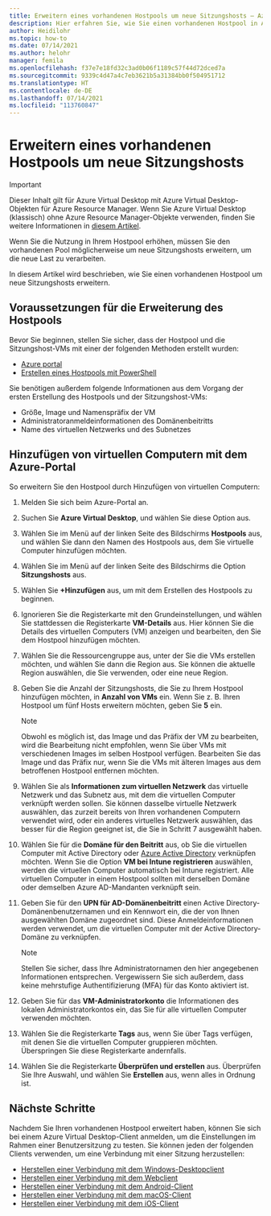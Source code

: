 ```yaml
---
title: Erweitern eines vorhandenen Hostpools um neue Sitzungshosts – Azure
description: Hier erfahren Sie, wie Sie einen vorhandenen Hostpool in Azure Virtual Desktop um neue Sitzungshosts erweitern.
author: Heidilohr
ms.topic: how-to
ms.date: 07/14/2021
ms.author: helohr
manager: femila
ms.openlocfilehash: f37e7e18fd32c3ad0b06f1189c57f44d72dced7a
ms.sourcegitcommit: 9339c4d47a4c7eb3621b5a31384bb0f504951712
ms.translationtype: HT
ms.contentlocale: de-DE
ms.lasthandoff: 07/14/2021
ms.locfileid: "113760847"
---
```

# <a name="expand-an-existing-host-pool-with-new-session-hosts"></a>Erweitern eines vorhandenen Hostpools um neue Sitzungshosts

>[!IMPORTANT]
>Dieser Inhalt gilt für Azure Virtual Desktop mit Azure Virtual Desktop-Objekten für Azure Resource Manager. Wenn Sie Azure Virtual Desktop (klassisch) ohne Azure Resource Manager-Objekte verwenden, finden Sie weitere Informationen in [diesem Artikel](./virtual-desktop-fall-2019/expand-existing-host-pool-2019.md).

Wenn Sie die Nutzung in Ihrem Hostpool erhöhen, müssen Sie den vorhandenen Pool möglicherweise um neue Sitzungshosts erweitern, um die neue Last zu verarbeiten.

In diesem Artikel wird beschrieben, wie Sie einen vorhandenen Hostpool um neue Sitzungshosts erweitern.

## <a name="what-you-need-to-expand-the-host-pool"></a>Voraussetzungen für die Erweiterung des Hostpools

Bevor Sie beginnen, stellen Sie sicher, dass der Hostpool und die Sitzungshost-VMs mit einer der folgenden Methoden erstellt wurden:

- [Azure portal](./create-host-pools-azure-marketplace.md)
- [Erstellen eines Hostpools mit PowerShell](./create-host-pools-powershell.md)

Sie benötigen außerdem folgende Informationen aus dem Vorgang der ersten Erstellung des Hostpools und der Sitzungshost-VMs:

- Größe, Image und Namenspräfix der VM
- Administratoranmeldeinformationen des Domänenbeitritts
- Name des virtuellen Netzwerks und des Subnetzes

## <a name="add-virtual-machines-with-the-azure-portal"></a>Hinzufügen von virtuellen Computern mit dem Azure-Portal

So erweitern Sie den Hostpool durch Hinzufügen von virtuellen Computern:

1. Melden Sie sich beim Azure-Portal an.

2. Suchen Sie **Azure Virtual Desktop**, und wählen Sie diese Option aus.

3. Wählen Sie im Menü auf der linken Seite des Bildschirms **Hostpools** aus, und wählen Sie dann den Namen des Hostpools aus, dem Sie virtuelle Computer hinzufügen möchten.

4. Wählen Sie im Menü auf der linken Seite des Bildschirms die Option **Sitzungshosts** aus.

5. Wählen Sie **+Hinzufügen** aus, um mit dem Erstellen des Hostpools zu beginnen.

6. Ignorieren Sie die Registerkarte mit den Grundeinstellungen, und wählen Sie stattdessen die Registerkarte **VM-Details** aus. Hier können Sie die Details des virtuellen Computers (VM) anzeigen und bearbeiten, den Sie dem Hostpool hinzufügen möchten.

7. Wählen Sie die Ressourcengruppe aus, unter der Sie die VMs erstellen möchten, und wählen Sie dann die Region aus. Sie können die aktuelle Region auswählen, die Sie verwenden, oder eine neue Region.

8. Geben Sie die Anzahl der Sitzungshosts, die Sie zu Ihrem Hostpool hinzufügen möchten, in **Anzahl von VMs** ein. Wenn Sie z. B. Ihren Hostpool um fünf Hosts erweitern möchten, geben Sie **5** ein.

    >[!NOTE]
    >Obwohl es möglich ist, das Image und das Präfix der VM zu bearbeiten, wird die Bearbeitung nicht empfohlen, wenn Sie über VMs mit verschiedenen Images im selben Hostpool verfügen. Bearbeiten Sie das Image und das Präfix nur, wenn Sie die VMs mit älteren Images aus dem betroffenen Hostpool entfernen möchten.

9. Wählen Sie als **Informationen zum virtuellen Netzwerk** das virtuelle Netzwerk und das Subnetz aus, mit dem die virtuellen Computer verknüpft werden sollen. Sie können dasselbe virtuelle Netzwerk auswählen, das zurzeit bereits von Ihren vorhandenen Computern verwendet wird, oder ein anderes virtuelles Netzwerk auswählen, das besser für die Region geeignet ist, die Sie in Schritt 7 ausgewählt haben.

10. Wählen Sie für die **Domäne für den Beitritt** aus, ob Sie die virtuellen Computer mit Active Directory oder [Azure Active Directory](deploy-azure-ad-joined-vm.md) verknüpfen möchten. Wenn Sie die Option **VM bei Intune registrieren** auswählen, werden die virtuellen Computer automatisch bei Intune registriert. Alle virtuellen Computer in einem Hostpool sollten mit derselben Domäne oder demselben Azure AD-Mandanten verknüpft sein.

11. Geben Sie für den **UPN für AD-Domänenbeitritt** einen Active Directory-Domänenbenutzernamen und ein Kennwort ein, die der von Ihnen ausgewählten Domäne zugeordnet sind. Diese Anmeldeinformationen werden verwendet, um die virtuellen Computer mit der Active Directory-Domäne zu verknüpfen.

      >[!NOTE]
      >Stellen Sie sicher, dass Ihre Administratornamen den hier angegebenen Informationen entsprechen. Vergewissern Sie sich außerdem, dass keine mehrstufige Authentifizierung (MFA) für das Konto aktiviert ist.

12. Geben Sie für das **VM-Administratorkonto** die Informationen des lokalen Administratorkontos ein, das Sie für alle virtuellen Computer verwenden möchten.

13. Wählen Sie die Registerkarte **Tags** aus, wenn Sie über Tags verfügen, mit denen Sie die virtuellen Computer gruppieren möchten. Überspringen Sie diese Registerkarte andernfalls.

14. Wählen Sie die Registerkarte **Überprüfen und erstellen** aus. Überprüfen Sie Ihre Auswahl, und wählen Sie **Erstellen** aus, wenn alles in Ordnung ist.

## <a name="next-steps"></a>Nächste Schritte

Nachdem Sie Ihren vorhandenen Hostpool erweitert haben, können Sie sich bei einem Azure Virtual Desktop-Client anmelden, um die Einstellungen im Rahmen einer Benutzersitzung zu testen. Sie können jeden der folgenden Clients verwenden, um eine Verbindung mit einer Sitzung herzustellen:

- [Herstellen einer Verbindung mit dem Windows-Desktopclient](./user-documentation/connect-windows-7-10.md)
- [Herstellen einer Verbindung mit dem Webclient](./user-documentation/connect-web.md)
- [Herstellen einer Verbindung mit dem Android-Client](./user-documentation/connect-android.md)
- [Herstellen einer Verbindung mit dem macOS-Client](./user-documentation/connect-macos.md)
- [Herstellen einer Verbindung mit dem iOS-Client](./user-documentation/connect-ios.md)
